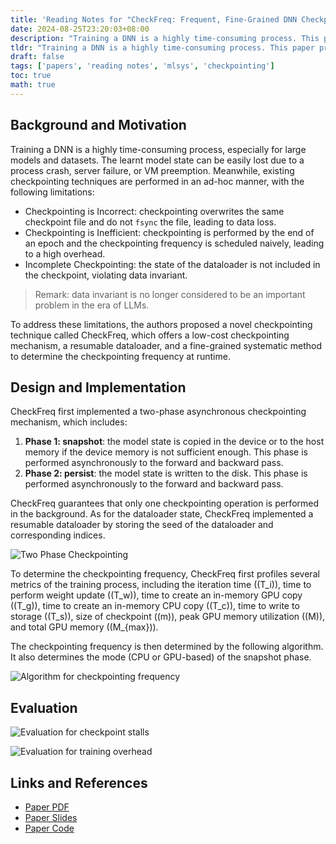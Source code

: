 ```yaml
---
title: 'Reading Notes for "CheckFreq: Frequent, Fine-Grained DNN Checkpointing"'
date: 2024-08-25T23:20:03+08:00
description: "Training a DNN is a highly time-consuming process. This paper proposes a novel checkpointing technique called CheckFreq, which offers a low-cost checkpointing mechanism, a resumable dataloader, and a fine-grained algorithm to determine the checkpointing frequency at runtime, with a overhead that does not exceed a user-given limit." 
tldr: "Training a DNN is a highly time-consuming process. This paper proposes a novel checkpointing technique called CheckFreq, which offers a low-cost checkpointing mechanism, a resumable dataloader, and a fine-grained algorithm to determine the checkpointing frequency at runtime, with a overhead that does not exceed a user-given limit." 
draft: false
tags: ['papers', 'reading notes', 'mlsys', 'checkpointing']
toc: true
math: true
---
```


## Background and Motivation

Training a DNN is a highly time-consuming process, especially for large models and datasets. The learnt model state can be easily lost due to a process crash, server failure, or VM preemption. Meanwhile, existing checkpointing techniques are performed in an ad-hoc manner, with the following limitations:

* Checkpointing is Incorrect: checkpointing overwrites the same checkpoint file and do not `fsync` the file, leading to data loss.
* Checkpointing is Inefficient: checkpointing is performed by the end of an epoch and the checkpointing frequency is scheduled naively, leading to a high overhead.
* Incomplete Checkpointing: the state of the dataloader is not included in the checkpoint, violating data invariant.

> Remark: data invariant is no longer considered to be an important problem in the era of LLMs.

To address these limitations, the authors proposed a novel checkpointing technique called CheckFreq, which offers a low-cost checkpointing mechanism, a resumable dataloader, and a fine-grained systematic method to determine the checkpointing frequency at runtime.

## Design and Implementation

CheckFreq first implemented a two-phase asynchronous checkpointing mechanism, which includes:

1. **Phase 1: snapshot**: the model state is copied in the device or to the host memory if the device memory is not sufficient enough. This phase is performed asynchronously to the forward and backward pass.
2. **Phase 2: persist**: the model state is written to the disk. This phase is performed asynchronously to the forward and backward pass.

CheckFreq guarantees that only one checkpointing operation is performed in the background. As for the dataloader state, CheckFreq implemented a resumable dataloader by storing the seed of the dataloader and corresponding indices.

![Two Phase Checkpointing](../2024-08-25-reading-notes-checkfreq-two-phase-checkpointing.png)

To determine the checkpointing frequency, CheckFreq first profiles several metrics of the training process, including  the iteration time (\(T_i\)), time to perform weight update (\(T_w\)), time to create an in-memory GPU copy (\(T_g\)), time to create an in-memory CPU copy (\(T_c\)), time to write to storage (\(T_s\)), size of checkpoint (\(m\)), peak GPU memory utilization (\(M\)), and total GPU memory (\(M_{max}\)).

The checkpointing frequency is then determined by the following algorithm. It also determines the mode (CPU or GPU-based) of the snapshot phase.

![Algorithm for checkpointing frequency](../2024-08-25-reading-notes-checkfreq-checkpointing-freq.png)

## Evaluation

![Evaluation for checkpoint stalls](../2024-08-25-reading-notes-checkfreq-evaluation-stall.png)

![Evaluation for training overhead](../2024-08-25-reading-notes-checkfreq-evaluation-overhead.png.png)

## Links and References

* [Paper PDF](https://www.usenix.org/system/files/fast21-mohan.pdf)
* [Paper Slides](https://www.usenix.org/sites/default/files/conference/protected-files/fast21_slides_mohan.pdf)
* [Paper Code](https://github.com/msr-fiddle/CheckFreq)
